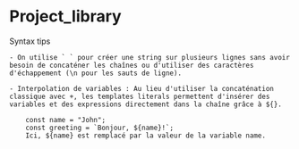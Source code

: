 # Project_library

Syntax tips

    - On utilise ` ` pour créer une string sur plusieurs lignes sans avoir besoin de concaténer les chaînes ou d'utiliser des caractères d'échappement (\n pour les sauts de ligne).

    - Interpolation de variables : Au lieu d'utiliser la concaténation classique avec +, les templates literals permettent d'insérer des variables et des expressions directement dans la chaîne grâce à ${}.

        const name = "John";
        const greeting = `Bonjour, ${name}!`;
        Ici, ${name} est remplacé par la valeur de la variable name.